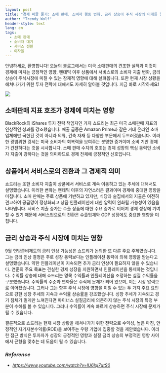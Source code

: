 ```yaml
---
layout: post
title: "경제 퍼즐 풀기: 소매 판매, 소비자 행동 변화, 금리 상승이 주식 시장의 미래를 형성하는 방법 "
author: "Trendy Wolf"
header-style: text
lang: en
tags:
  - 소매 판매
  - 소비자 대기
  - 서비스 전환
  - 이자율
---
```


안녕하세요, 환영합니다! 오늘의 블로그에서는 미국 소매판매의 견조한 실적과 이것이 경제에 미치는 긍정적인 영향, 팬데믹 이후 상품에서 서비스로의 소비자 지출 변화, 금리 상승이 주식시장에 미칠 수 있는 잠재적 영향에 대해 살펴봅니다. 또한 현재 시장 상황을 헤쳐나가기 위한 투자 전략에 대해서도 자세히 알아볼 것입니다. 지금 바로 시작하세요! 

<img
    src="https://i.ytimg.com/vi/lU6lxj7utS0/hqdefault.jpg"
/>






## 소매판매 지표 호조가 경제에 미치는 영향

BlackRock의 iShares 투자 전략 책임자인 가지 쇼드리는 최근 미국 소매판매 지표의 인상적인 성과를 강조했습니다. 매출 급증은 Amazon Prime과 같은 거대 온라인 소매업체에만 국한된 것이 아니라 의류, 건축 자재 등 다양한 부문에서 두드러졌습니다. 이러한 광범위한 강세는 미국 소비자의 회복력을 보여주는 분명한 증거이며 소비 기반 경제가 건전하다는 것을 시사합니다. 소매 판매 수치의 호조는 경제 성장의 핵심 동력인 소비자 지출이 강하다는 것을 의미하므로 경제 전체에 긍정적인 신호입니다. 



## 상품에서 서비스로의 전환과 그 경제적 의미

쇼드리는 또한 소비자 지출이 상품에서 서비스로 계속 이동하고 있는 추세에 대해서도 설명했습니다. 이러한 변화는 팬데믹 이후의 자연스러운 결과이며 경제에 중대한 영향을 미칩니다. 소매 판매는 주로 상품에 기반하고 있지만, 식당과 술집에서의 지출은 여전히 견고하여 공급망이 정상화되고 상품 인플레이션에 대한 압력이 완화될 가능성이 있음을 나타냅니다. 서비스 지출 증가는 수출 상품에 대한 수요 증가로 이어져 경제 성장에 기여할 수 있기 때문에 서비스업으로의 전환은 수출업체와 GDP 성장에도 중요한 영향을 미칩니다. 



## 금리 상승과 주식 시장에 미치는 영향

9월 연방준비제도의 금리 인상 가능성은 쇼드리가 논의한 또 다른 주요 주제였습니다. 그는 금리 인상 결정은 주로 성장 동력보다는 인플레이션 동력에 의해 영향을 받는다고 설명했습니다. 약한 인플레이션이 지속되면 추가 금리 인상이 필요하지 않을 수 있습니다. 연준의 주요 목표는 견실한 경제 성장을 지원하면서 인플레이션을 통제하는 것입니다. 수익률 상승에 대해 쇼드리는 명목 수익률과 인플레이션을 조정하는 실질 수익률을 구분했습니다. 수익률의 수준과 변화율은 주식에 문제가 되어 왔으며, 이는 시장 압력으로 이어졌습니다. 그러나 그는 향후 주식 시장에 영향을 미칠 수 있는 두 가지 주요 요인으로 강한 성장 추세의 지속과 수익률 상승률을 강조했습니다. 성장 추세가 지속되고 경기 침체가 멀게만 느껴진다면 마이너스 실질금리에 의존하지 않는 주식 시장의 특정 부분이 수혜를 볼 수 있습니다. 그러나 수익률이 계속 빠르게 상승하면 주식 시장에 문제가 될 수 있습니다. 

결론적으로 쇼드리는 현재 시장 상황을 헤쳐나가기 위한 전략으로 수익성, 높은 마진, 안정적인 자기자본수익률(ROE)을 보여주는 우량 기업에 집중할 것을 제안했습니다. 이러한 접근 방식은 투자자가 성장의 긍정적인 영향과 실질 금리 상승의 부정적인 영향 사이에서 균형을 맞추는 데 도움이 될 수 있습니다. 


### _Reference_
- _https://www.youtube.com/watch?v=lU6lxj7utS0_

